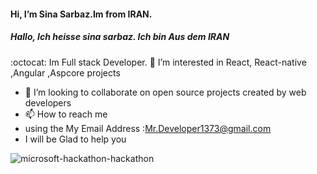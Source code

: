  #### Hi, I’m Sina Sarbaz.Im from IRAN.                   
##### Hallo, Ich heisse sina sarbaz. Ich bin Aus dem IRAN                    
:octocat:  Im Full stack Developer.
 👀 I’m interested in React, React-native ,Angular ,Aspcore projects
- 💞️ I’m looking to collaborate on open source projects created by web developers
- 📫 How to reach me 
- using the My Email Address :Mr.Developer1373@gmail.com
- I will be Glad to help you                        


![microsoft-hackathon-hackathon](https://user-images.githubusercontent.com/96867308/152635314-832826dc-8cec-4d78-8d98-e217e54803e1.gif)
